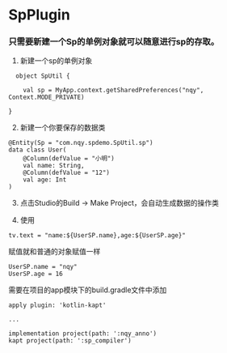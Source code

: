 # SpPlugin

### 只需要新建一个Sp的单例对象就可以随意进行sp的存取。

1. 新建一个sp的单例对象

```
  object SpUtil {

    val sp = MyApp.context.getSharedPreferences("nqy", Context.MODE_PRIVATE)

}
```

2. 新建一个你要保存的数据类

```
@Entity(Sp = "com.nqy.spdemo.SpUtil.sp")
data class User(
    @Column(defValue = "小明")
    val name: String,
    @Column(defValue = "12")
    val age: Int
)
```

3. 点击Studio的Build -> Make Project，会自动生成数据的操作类

4. 使用

```
tv.text = "name:${UserSP.name},age:${UserSP.age}"
```

赋值就和普通的对象赋值一样
```
UserSP.name = "nqy"
UserSP.age = 16
```

需要在项目的app模块下的build.gradle文件中添加


```
apply plugin: 'kotlin-kapt'

...

implementation project(path: ':nqy_anno')
kapt project(path: ':sp_compiler')

```

